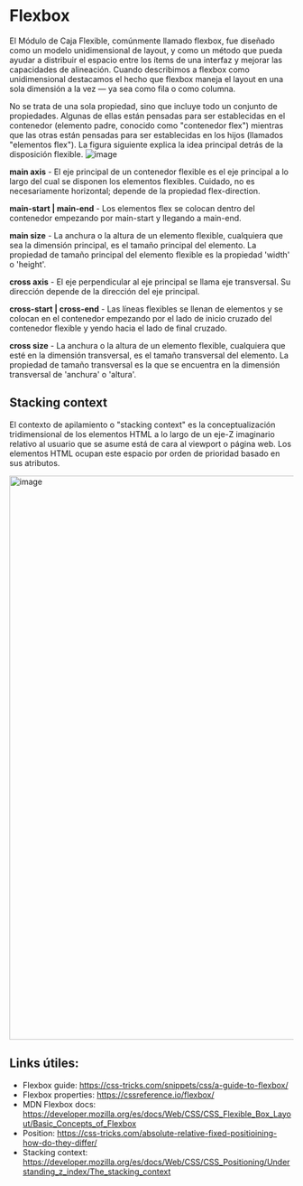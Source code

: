 # Flexbox

El Módulo de Caja Flexible, comúnmente llamado flexbox, fue diseñado como un modelo unidimensional de layout, y como un método que pueda ayudar a distribuir el espacio entre los ítems de una interfaz y mejorar las capacidades de alineación. Cuando describimos a flexbox como unidimensional destacamos el hecho que flexbox maneja el layout en una sola dimensión a la vez — ya sea como fila o como columna.

No se trata de una sola propiedad, sino que incluye todo un conjunto de propiedades. Algunas de ellas están pensadas para ser establecidas en el contenedor (elemento padre, conocido como "contenedor flex") mientras que las otras están pensadas para ser establecidas en los hijos (llamados "elementos flex"). La figura siguiente explica la idea principal detrás de la disposición flexible.
![image](https://user-images.githubusercontent.com/21185543/123532140-fa94b480-d6e0-11eb-8989-056ccebb6d23.png)

**main axis** - El eje principal de un contenedor flexible es el eje principal a lo largo del cual se disponen los elementos flexibles. Cuidado, no es necesariamente horizontal; depende de la propiedad flex-direction.

**main-start | main-end** - Los elementos flex se colocan dentro del contenedor empezando por main-start y llegando a main-end.

**main size** - La anchura o la altura de un elemento flexible, cualquiera que sea la dimensión principal, es el tamaño principal del elemento. La propiedad de tamaño principal del elemento flexible es la propiedad 'width' o 'height'.

**cross axis** - El eje perpendicular al eje principal se llama eje transversal. Su dirección depende de la dirección del eje principal.

**cross-start | cross-end** - Las líneas flexibles se llenan de elementos y se colocan en el contenedor empezando por el lado de inicio cruzado del contenedor flexible y yendo hacia el lado de final cruzado.

**cross size** - La anchura o la altura de un elemento flexible, cualquiera que esté en la dimensión transversal, es el tamaño transversal del elemento. La propiedad de tamaño transversal es la que se encuentra en la dimensión transversal de 'anchura' o 'altura'.


## Stacking context

El contexto de apilamiento o "stacking context" es la conceptualización tridimensional de los elementos HTML a lo largo de un eje-Z imaginario relativo al usuario que se asume está de cara al viewport o página web. Los elementos HTML ocupan este espacio por orden de prioridad basado en sus atributos.

<img width="999" alt="image" src="https://user-images.githubusercontent.com/21185543/123531994-87d70980-d6df-11eb-8bd2-7e4579c0fdcf.png">


## Links útiles:

- Flexbox guide: https://css-tricks.com/snippets/css/a-guide-to-flexbox/
- Flexbox properties: https://cssreference.io/flexbox/
- MDN Flexbox docs: https://developer.mozilla.org/es/docs/Web/CSS/CSS_Flexible_Box_Layout/Basic_Concepts_of_Flexbox
- Position: https://css-tricks.com/absolute-relative-fixed-positioining-how-do-they-differ/
- Stacking context: https://developer.mozilla.org/es/docs/Web/CSS/CSS_Positioning/Understanding_z_index/The_stacking_context

